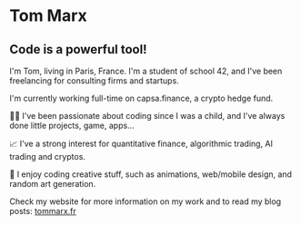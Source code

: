 # Tom Marx

## Code is a powerful tool!

I'm Tom, living in Paris, France.
I'm a student of school 42, and I've been freelancing for consulting firms and startups.

I'm currently working full-time on capsa.finance, a crypto hedge fund.

👨‍💻  I've been passionate about coding since I was a child, and I've always done little projects, game, apps...

📈  I've a strong interest for quantitative finance, algorithmic trading, AI trading and cryptos.

🎨  I enjoy coding creative stuff, such as animations, web/mobile design, and random art generation.

Check my website for more information on my work and to read my blog posts: [tommarx.fr](https://tommarx.fr)
